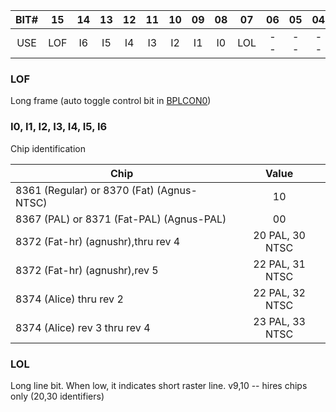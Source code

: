 | BIT# | 15 | 14 | 13 | 12 | 11 | 10 | 09 | 08 | 07 | 06 | 05 | 04 | 03 | 02 | 01 | 00 |
|:-:|:-:|:-:|:-:|:-:|:-:|:-:|:-:|:-:|:-:|:-:|:-:|:-:|:-:|:-:|:-:|:-:|
| USE | LOF | I6 | I5 | I4 | I3 | I2 | I1 | I0 | LOL | -- | -- | -- | -- | V10 | V9 | V8 |

### LOF
Long frame (auto toggle control bit in [BPLCON0](BPLCON0.md))

### I0, I1, I2, I3, I4, I5, I6
Chip identification


| Chip                                      | Value           |
|-------------------------------------------|:---------------:|
| 8361 (Regular) or 8370 (Fat) (Agnus-NTSC) | 10              |
| 8367 (PAL) or 8371 (Fat-PAL) (Agnus-PAL)  | 00              |
| 8372 (Fat-hr) (agnushr),thru rev 4        | 20 PAL, 30 NTSC |
| 8372 (Fat-hr) (agnushr),rev 5             | 22 PAL, 31 NTSC |
| 8374 (Alice) thru rev 2                   | 22 PAL, 32 NTSC |
| 8374 (Alice) rev 3 thru rev 4             | 23 PAL, 33 NTSC |


### LOL
Long line bit. When low, it indicates short raster line.
v9,10 -- hires chips only (20,30 identifiers)